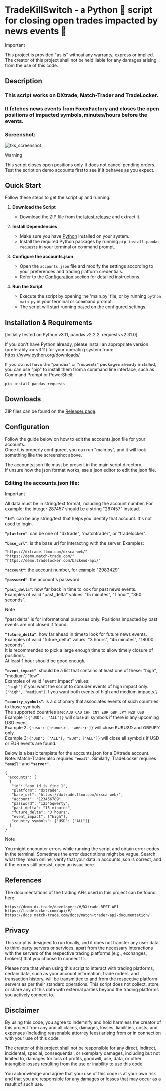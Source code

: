 # **TradeKillSwitch** - a Python 🐍 script for closing open trades impacted by news events 📰

> [!IMPORTANT]
> This project is provided "as is" without any warranty, express or implied. The creator of this project shall not be held liable for any damages arising from the use of this code.


## Description

### This script works on DXtrade, Match-Trader and TradeLocker.
### It fetches news events from ForexFactory and closes the open positions of impacted symbols, minutes/hours before the events.

### Screenshot:
![tks_screenshot](https://github.com/SheikAlgo/TradeKillSwitch/assets/166510758/dfbb0e28-11fe-4cf1-9d4c-2beada24bdfc)


> [!WARNING]
> This script closes open positions only. It does not cancel pending orders.\
> Test the script on demo accounts first to see if it behaves as you expect.

## Quick Start

Follow these steps to get the script up and running:

1. **Download the Script**
   - Download the ZIP file from the [latest release](https://github.com/SheikAlgo/TradeKillSwitch/releases/latest) and extract it.

2. **Install Dependencies**
   - Make sure you have [Python](https://www.python.org/) installed on your system.
   - Install the required Python packages by running `pip install pandas requests` in your terminal or command prompt.

3. **Configure the accounts.json**
   - Open the `accounts.json` file and modify the settings according to your preferences and trading platform credentials.
   - Refer to the [Configuration](#configuration) section for detailed instructions.

4. **Run the Script**
   - Execute the script by opening the 'main.py' file, or by running `python main.py` in your terminal or command prompt.
   - The script will start running based on the configured settings.

## Installation & Requirements
[Initially tested on Python v3.11, pandas v2.2.2, requests v2.31.0]

If you don't have Python already, please install an appropriate version (preferably >= v3.11) for your operating system from: https://www.python.org/downloads/

If you do not have the "pandas" or "requests" packages already installed, you can use "pip" to install them from a command line interface, such as Command Prompt or PowerShell:
```
pip install pandas requests
```

## Downloads

ZIP files can be found on the [Releases page](https://github.com/SheikAlgo/TradeKillSwitch/releases).

## Configuration

Follow the guide below on how to edit the accounts.json file for your accounts.\
Once it is properly configured, you can run "main.py", and it will look something like the screenshot above.

The accounts.json file must be present in the main script directory.\
If unsure how the json format works, use a json editor to edit the json file.


### Editing the accounts.json file:

> [!IMPORTANT]
> All data must be in string/text format, including the account number. For example: the integer 287457 should be a string "287457" instead.

**`"id"`**: can be any string/text that helps you identify that account. It's not used to login.

**`"platform"`**: can be one of "dxtrade", "matchtrader", or "tradelocker".

**`"base_url"`**: is the base url for interacting with the server.
Examples:
```
"https://dxtrade.ftmo.com/dxsca-web/"
"https://demo.match-trade.com/"
"https://demo.tradelocker.com/backend-api/"
```

**`"account"`**: the account number, for example "2983429"

**`"password"`**: the account's password.

**`"past_delta"`**: how far back in time to look for past news events.\
Examples of valid "past_delta" values: "15 minutes", "1 hour", "360 seconds".
> [!NOTE]
> "past delta" is for informational purposes only. Positions impacted by past events are not closed if found.

**`"future_delta"`**: how far ahead in time to look for future news events.\
Examples of valid "future_delta" values: "3 hours", "45 minutes", "18000 seconds".\
It is recommended to pick a large enough time to allow timely closure of positions.\
At least 1 hour should be good enough.

**`"event_impact"`**: should be a list that contains at least one of these: "high", "medium", "low"\
Examples of valid "event_impact" values:\
`["high"]` if you want the script to consider events of high impact only.\
`["high", "medium"]` if you want both events of high and medium impacts.\

**`"country_symbols"`**: is a dictionary that associates events of such countries to those symbols.\
The supported countries are: `AUD CAD CHF CNY EUR GBP JPY NZD USD`\
Example 1:  `{"USD": ["ALL"]}` will close all symbols if there is any upcoming USD event.\
Example 2:  `{"USD": ["EURUSD", "GBPJPY"]}` will close EURUSD and GBPJPY only.\
Example 3:  `{"USD": ["ALL"], "EUR": ["ALL"]}` will close all symbols if USD or EUR events are found.


Below is a basic template for the accounts.json for a DXtrade account.\
Note: Match-Trader also requires **`"email"`**. Similarly, TradeLocker requires **`"email"`** and **`"server"`**.

```
{
 "accounts": [
  {
   "id": "any_id_is_fine_1",
   "platform": "dxtrade",
   "base_url": "https://dxtrade.ftmo.com/dxsca-web/",
   "account": "123456789",
   "password": "12345qwerty",
   "past_delta": "15 minutes",
   "future_delta": "3 hours",
   "event_impact": ["high"],
   "country_symbols": {"USD": ["ALL"]}
  }
}
```

> [!NOTE]
> You might encounter errors while running the script and obtain error codes in the terminal. Sometimes the error descriptions might be vague. Search what they mean online, verify that your data in accounts.json is correct, and if the errors still persist, open an issue here.

## References

The documentations of the trading APIs used in this project can be found here:
```
https://demo.dx.trade/developers/#/DXtrade-REST-API
https://tradelocker.com/api/#/
https://docs.match-trade.com/docs/match-trader-api-documentation/
```
## Privacy

This script is designed to run locally, and it does not transfer any user data to third-party servers or services, apart from the necessary interactions with the servers of the respective trading platforms (e.g., exchanges, brokers) that you choose to connect to.

Please note that when using this script to interact with trading platforms, certain data, such as your account information, trade orders, and transaction history, will be transmitted to and from the respective platform servers as per their standard operations. This script does not collect, store, or share any of this data with external parties beyond the trading platforms you actively connect to.


## Disclaimer

By using this code, you agree to indemnify and hold harmless the creator of this project from any and all claims, damages, losses, liabilities, costs, and expenses (including reasonable attorney fees) arising from or in connection with your use of this code.

The creator of this project shall not be responsible for any direct, indirect, incidental, special, consequential, or exemplary damages, including but not limited to, damages for loss of profits, goodwill, use, data, or other intangible losses resulting from the use or inability to use this code.

You acknowledge and agree that your use of this code is at your own risk and that you are responsible for any damages or losses that may occur as a result of such use.
